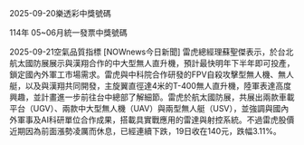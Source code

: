 
2025-09-20樂透彩中獎號碼

                                
114年 05~06月統一發票中獎號碼
                             
2025-09-21空氣品質指標
                              [NOWnews今日新聞] 雷虎總經理蘇聖傑表示，於台北航太國防展展示與漢翔合作的中大型無人直升機，預計最快明年下半年即可投產，鎖定國內外軍工市場需求。雷虎與中科院合作研發的FPV自殺攻擊型無人機、無人艇，以及與漢翔共同開發，主旋翼直徑達4米的T-400無人直升機，陸軍表達高度興趣，並計畫進一步前往台中總部了解細節。雷虎於航太國防展，共展出兩款車載平台（UGV）、兩款中大型無人機（UAV）與兩型無人艇（USV），並強調與國內外軍事及AI科研單位合作成果，搭載具實戰應用的雷達與射控系統。不過雷虎股價近期因為前面漲勢凌厲而休息，已經連續下跌，19日收在140元，跌幅3.11%。